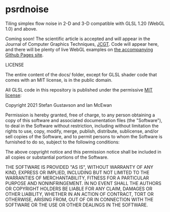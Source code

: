 # psrdnoise
Tiling simplex flow noise in 2-D and 3-D compatible with GLSL 1.20 (WebGL 1.0) and above.

Coming soon! The scientific article is accepted and will appear in the
Journal of Computer Graphics Techniques, [JCGT](https://jcgt.org).
Code will appear here, and there will be plenty of live WebGL examples on
[the accompanying Github Pages site](https://stegu.github.io/psrdnoise).

LICENSE

The entire content of the docs/ folder, except for GLSL shader code
that comes with an MIT license, is in the public domain.

All GLSL code in this repository is published under the permissive [MIT license](https://opensource.org/licenses/MIT):

Copyright 2021 Stefan Gustavson and Ian McEwan

Permission is hereby granted, free of charge, to any person obtaining a copy of this software and associated documentation files (the "Software"), to deal in the Software without restriction, including without limitation the rights to use, copy, modify, merge, publish, distribute, sublicense, and/or sell copies of the Software, and to permit persons to whom the Software is furnished to do so, subject to the following conditions:

The above copyright notice and this permission notice shall be included in all copies or substantial portions of the Software.

THE SOFTWARE IS PROVIDED "AS IS", WITHOUT WARRANTY OF ANY KIND, EXPRESS OR IMPLIED, INCLUDING BUT NOT LIMITED TO THE WARRANTIES OF MERCHANTABILITY, FITNESS FOR A PARTICULAR PURPOSE AND NONINFRINGEMENT. IN NO EVENT SHALL THE AUTHORS OR COPYRIGHT HOLDERS BE LIABLE FOR ANY CLAIM, DAMAGES OR OTHER LIABILITY, WHETHER IN AN ACTION OF CONTRACT, TORT OR OTHERWISE, ARISING FROM, OUT OF OR IN CONNECTION WITH THE SOFTWARE OR THE USE OR OTHER DEALINGS IN THE SOFTWARE.
